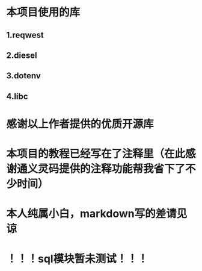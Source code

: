 # 本项目使用的库
## 1.reqwest
## 2.diesel
## 3.dotenv
## 4.libc
# 感谢以上作者提供的优质开源库

# 本项目的教程已经写在了注释里（在此感谢通义灵码提供的注释功能帮我省下了不少时间）
# 本人纯属小白，markdown写的差请见谅
# ！！！sql模块暂未测试！！！

     